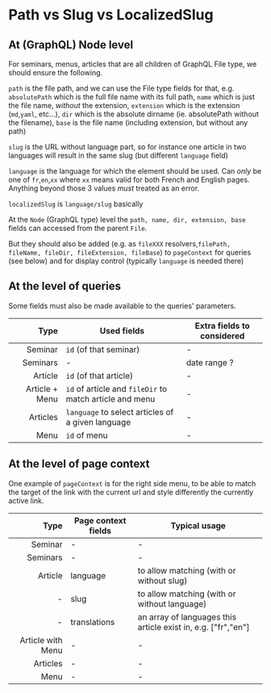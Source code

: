 # Path vs Slug vs LocalizedSlug

## At (GraphQL) Node level

For seminars, menus, articles that are all children of GraphQL File type, we should ensure the following.

`path` is the file path, and we can use the File type fields for that, e.g. `absolutePath` which is the full file name with its full path, `name` which is just the file name, _without_ the extension, `extension` which is the extension (`md`,`yaml`, etc...), `dir` which is the absolute dirname (ie. absolutePath without the filename), `base` is the file name (including extension, but without any path)

`slug` is the URL without language part, so for instance one article in two languages will result in the same slug (but different `language` field)

`language` is the language for which the element should be used. Can _only_ be one of `fr`,`en`,`xx` where `xx` means valid for both French and English pages. Anything beyond those 3 values _must_ treated as an error.

`localizedSlug` is `language/slug` basically

At the `Node` (GraphQL type) level the `path, name, dir, extension, base` fields can accessed from the parent `File`. 

But they should also be added (e.g. as `fileXXX` resolvers,`filePath, fileName, fileDir, fileExtension, fileBase`) to `pageContext` for queries (see below) and for display control (typically `language` is needed there)

## At the level of queries

Some fields must also be made available to the queries' parameters. 

Type                        | Used fields | Extra fields to considered 
---:                           | --- | ---
Seminar                  | `id` (of that seminar) | -
Seminars                | - | date range ?
Article                      | `id` (of that article) | - 
Article + Menu | `id` of article and `fileDir` to match article and menu | -
Articles                    | `language` to select articles of a given language | -
Menu                        | `id` of menu | -

## At the level of page context

One example of `pageContext` is for the right side menu, to be able to match the target of the link with the current url and style differently the currently active link.

Type                        | Page context fields | Typical usage
---:                           | --- | --
Seminar                  | - | -
Seminars                | - | -
Article                      | language | to allow matching (with or without slug)
-                                 | slug | to allow matching  (with or without language) 
-                                 | translations | an array of languages this article exist in, e.g. ["fr","en"]
Article with Menu | - | -
Articles                    | - | -
Menu                        | - |-


